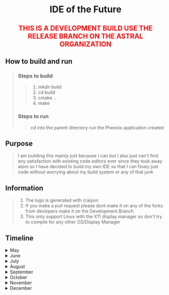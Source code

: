 <center><h1>IDE of the Future</h1></center>

<center><h2 style="color:red; font-weight: bold;">THIS IS A DEVELOPMENT BUILD USE THE RELEASE BRANCH ON THE ASTRAL ORGANIZATION</h2></center>

## How to build and run
>### Steps to build
>> 1. mkdir build <br />
>> 2. cd build <br />
>> 3. cmake .. <br />
>> 4. make <br />
>### Steps to run
>> cd into the parent directory
 run the Pheonix applicaiton created

## Purpose
> I am building this mainly just because I can but I also just can't find any satisfaction with existing code editors ever since they took away atom so I have decided to build my own IDE so that I can finaly just code without worrying about my build system or any of that junk

## Information
> 1. The logo is generated with craiyon <br />
> 2. If you make a pull request please dont make it on any of the forks from devlopers make it on the Development Branch
> 3. This only support Linux with the X11 display manager so don't try to compile for any other OS/Display Manager

## Timeline

<details>
<summary>May</summary>
<br>
1. Finish the X11 windowing system <br />
2. Make OpenGL work and add support for everything up to OpenGL 4.6 <br />
3. Finish the design and color schemes the Editor will support <br />
4. Design a file format that the editor can use to parse like Visual Studio
</details>

<details>
<summary>June</summary>
<br>
1. Start a basic Wayland windowing system even. <br />
2. Finish the system for opening editor windows like a file view <br />
3. Start work on the Win32 windowing system so you can use the editor on windows
</details>

<details>
<summary>July</summary>
<br>
1. Add the rest of the functions into the Wayland windowing system. <br />
2. Optimize the crap out of the Renderer <br >
3. Start work on docking so I can organize my windows <br >
4. Make a good text renderer that is not a modified version of the one from Learn OpenGL
</details>

<details>
<summary>August</summary>
<br>
1. Il work this out when we get there
</details>

<details>
<summary>September</summary>
<br>
1. Il work this out when we get there
</details>

<details>
<summary>October</summary>
<br>
1. Il work this out when we get there
</details>

<details>
<summary>November</summary>
<br>
1. Il work this out when we get there
</details>

<details>
<summary>December</summary>
<br>
1. Il work this out when we get there
</details>
